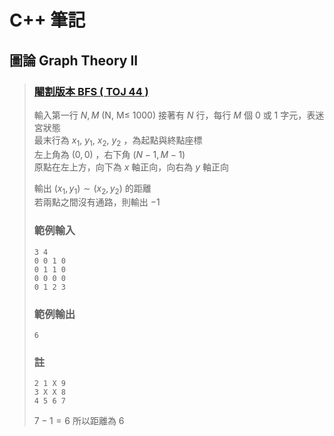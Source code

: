 # **C++ 筆記**  
## 圖論 Graph Theory II  

> ### [閹割版本 BFS ( TOJ 44 )](https://toj.tfcis.org/oj/pro/44/)  
> 輸入第一行 $N, M$  (N, M≤ 1000)
> 接著有 $N$ 行，每行 $M$ 個 $0$ 或 $1$ 字元，表迷宮狀態  
> 最末行為 $x_1, \  y_1, \  x_2, \  y_2$ ，為起點與終點座標  
> 左上角為 $(0, 0)$ ，右下角 $(N−1, M−1)$  
> 原點在左上方，向下為 $x$ 軸正向，向右為 $y$ 軸正向  
> 
> 輸出 $(x_1, y_1) ∼ (x_2, y_2)$ 的距離  
> 若兩點之間沒有通路，則輸出 $−1$  
>
> ### 範例輸入  
> ```  
> 3 4  
> 0 0 1 0  
> 0 1 1 0  
> 0 0 0 0  
> 0 1 2 3  
> ```  
> 
> ### 範例輸出  
> ```  
> 6  
> ```  
> 
> ### 註  
> ```  
> 2 1 X 9  
> 3 X X 8  
> 4 5 6 7  
> ```  
> $7-1=6$ 所以距離為 $6$  
